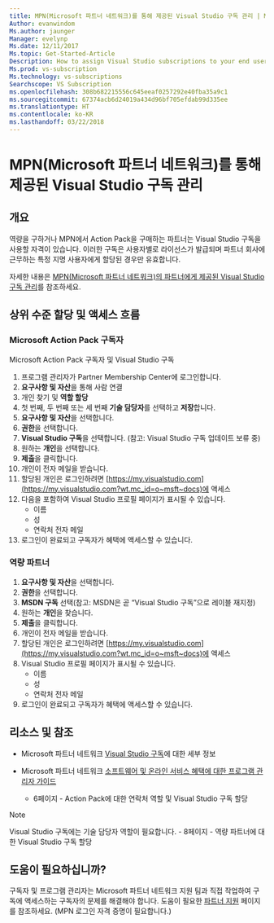 ```yaml
---
title: MPN(Microsoft 파트너 네트워크)를 통해 제공된 Visual Studio 구독 관리 | Microsoft Docs
Author: evanwindom
Ms.author: jaunger
Manager: evelynp
Ms.date: 12/11/2017
Ms.topic: Get-Started-Article
Description: How to assign Visual Studio subscriptions to your end users, for MPN partners.
Ms.prod: vs-subscription
Ms.technology: vs-subscriptions
Searchscope: VS Subscription
ms.openlocfilehash: 308b682215556c645eeaf0257292e40fba35a9c1
ms.sourcegitcommit: 67374acb6d24019a434d96bf705efdab99d335ee
ms.translationtype: HT
ms.contentlocale: ko-KR
ms.lasthandoff: 03/22/2018
---
```

# <a name="managing-visual-studio-subscriptions-offered-through-the-microsoft-partner-network-mpn"></a>MPN(Microsoft 파트너 네트워크)를 통해 제공된 Visual Studio 구독 관리

## <a name="overview"></a>개요
역량을 구하거나 MPN에서 Action Pack을 구매하는 파트너는 Visual Studio 구독을 사용할 자격이 있습니다. 이러한 구독은 사용자별로 라이선스가 발급되며 파트너 회사에 근무하는 특정 지명 사용자에게 할당된 경우만 유효합니다.

자세한 내용은 [MPN(Microsoft 파트너 네트워크)의 파트너에게 제공된 Visual Studio 구독 관리](program-mpn.md)를 참조하세요.

## <a name="high-level-assignment-and-access-flow"></a>상위 수준 할당 및 액세스 흐름

### <a name="microsoft-action-pack-subscribers"></a>Microsoft Action Pack 구독자
Microsoft Action Pack 구독자 및 Visual Studio 구독

1. 프로그램 관리자가 Partner Membership Center에 로그인합니다.
2. **요구사항 및 자산**을 통해 사람 연결
3. 개인 찾기 및 **역할 할당**
4. 첫 번째, 두 번째 또는 세 번째 **기술 담당자**를 선택하고 **저장**합니다.
5. **요구사항 및 자산**을 선택합니다.
6. **권한**을 선택합니다.
7. **Visual Studio 구독**을 선택합니다. (참고: Visual Studio 구독 업데이트 보류 중)
8. 원하는 **개인**을 선택합니다.
9. **제출**을 클릭합니다.
10. 개인이 전자 메일을 받습니다.
11. 할당된 개인은 로그인하려면 [https://my.visualstudio.com](https://my.visualstudio.com?wt.mc_id=o~msft~docs)에 액세스
12. 다음을 포함하여 Visual Studio 프로필 페이지가 표시될 수 있습니다.
    - 이름
    - 성
    - 연락처 전자 메일
13. 로그인이 완료되고 구독자가 혜택에 액세스할 수 있습니다.


### <a name="competency-partners"></a>역량 파트너
1. **요구사항 및 자산**을 선택합니다.
2. **권한**을 선택합니다.
3. **MSDN 구독** 선택(참고: MSDN은 곧 “Visual Studio 구독”으로 레이블 재지정)
4. 원하는 **개인**을 찾습니다.
5. **제출**을 클릭합니다.
6. 개인이 전자 메일을 받습니다.
7. 할당된 개인은 로그인하려면 [https://my.visualstudio.com](https://my.visualstudio.com?wt.mc_id=o~msft~docs)에 액세스
8. Visual Studio 프로필 페이지가 표시될 수 있습니다.
    - 이름
    - 성
    - 연락처 전자 메일
9. 로그인이 완료되고 구독자가 혜택에 액세스할 수 있습니다.

## <a name="resources-and-references"></a>리소스 및 참조

- Microsoft 파트너 네트워크 [Visual Studio 구독](https://partner.microsoft.com/membership/msdn-subscriptions)에 대한 세부 정보

- Microsoft 파트너 네트워크 [소프트웨어 및 온라인 서비스 혜택에 대한 프로그램 관리자 가이드](https://assets.microsoft.com/Program-Administrator-Guide-to-Software-and-Online-Services-Benefits_1.pdf)
    - 6페이지 - Action Pack에 대한 연락처 역할 및 Visual Studio 구독 할당

> [!NOTE]
> Visual Studio 구독에는 기술 담당자 역할이 필요합니다.
    - 8페이지 - 역량 파트너에 대한 Visual Studio 구독 할당

## <a name="need-help"></a>도움이 필요하십니까?
구독자 및 프로그램 관리자는 Microsoft 파트너 네트워크 지원 팀과 직접 작업하여 구독에 액세스하는 구독자의 문제를 해결해야 합니다. 도움이 필요한 [파트너 지원](https://partner.microsoft.com/support) 페이지를 참조하세요. (MPN 로그인 자격 증명이 필요합니다.)
